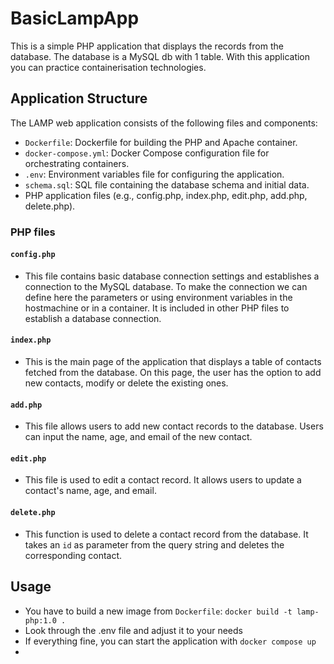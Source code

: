 # BasicLampApp
This is a simple PHP application that displays the records from the database. The database is a MySQL db with 1 table.
With this application you can practice containerisation technologies.

## Application Structure
The LAMP web application consists of the following files and components:

- `Dockerfile`: Dockerfile for building the PHP and Apache container.
- `docker-compose.yml`: Docker Compose configuration file for orchestrating containers.
- `.env`: Environment variables file for configuring the application.
- `schema.sql`: SQL file containing the database schema and initial data.
- PHP application files (e.g., config.php, index.php, edit.php, add.php, delete.php).

### PHP files

#### `config.php`
- This file contains basic database connection settings and establishes a connection to the MySQL database. To make the connection we can define here the parameters or using environment variables in the hostmachine or in a container. It is included in other PHP files to establish a database connection.

#### `index.php`

- This is the main page of the application that displays a table of contacts fetched from the database. On this page, the user has the option to add new contacts, modify or delete the existing ones.

#### `add.php`

- This file allows users to add new contact records to the database. Users can input the name, age, and email of the new contact.

#### `edit.php`

- This file is used to edit a contact record. It allows users to update a contact's name, age, and email.

#### `delete.php`

- This function is used to delete a contact record from the database. It takes an `id` as parameter from the query string and deletes the corresponding contact.

## Usage

- You have to build a new image from `Dockerfile`:
    ```docker build -t lamp-php:1.0 .```
- Look through the .env file and adjust it to your needs
- If everything fine, you can start the application with `docker compose up`
- 
